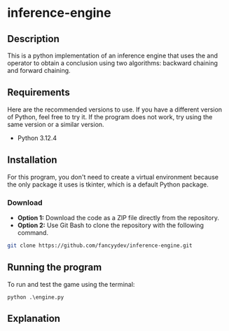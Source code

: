# inference-engine
## Description
This is a python implementation of an inference engine that uses the and operator to obtain a conclusion using two algorithms: backward chaining and forward chaining.
## Requirements
Here are the recommended versions to use. If you have a different version of Python, feel free to try it. If the program does not work, try using the same version or a similar version.
- Python 3.12.4

## Installation
For this program, you don't need to create a virtual environment because the only package it uses is tkinter, which is a default Python package.
### Download
- **Option 1:** Download the code as a ZIP file directly from the repository.
- **Option 2:** Use Git Bash to clone the repository with the following command.
```bash
git clone https://github.com/fancyydev/inference-engine.git
```
## Running the program
To run and test the game using the terminal:
```
python .\engine.py
```
## Explanation
